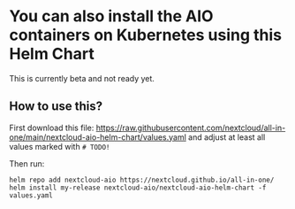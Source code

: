 # You can also install the AIO containers on Kubernetes using this Helm Chart

This is currently beta and not ready yet.

## How to use this?

First download this file: https://raw.githubusercontent.com/nextcloud/all-in-one/main/nextcloud-aio-helm-chart/values.yaml and adjust at least all values marked with `# TODO!`

Then run:

```
helm repo add nextcloud-aio https://nextcloud.github.io/all-in-one/
helm install my-release nextcloud-aio/nextcloud-aio-helm-chart -f values.yaml
```
